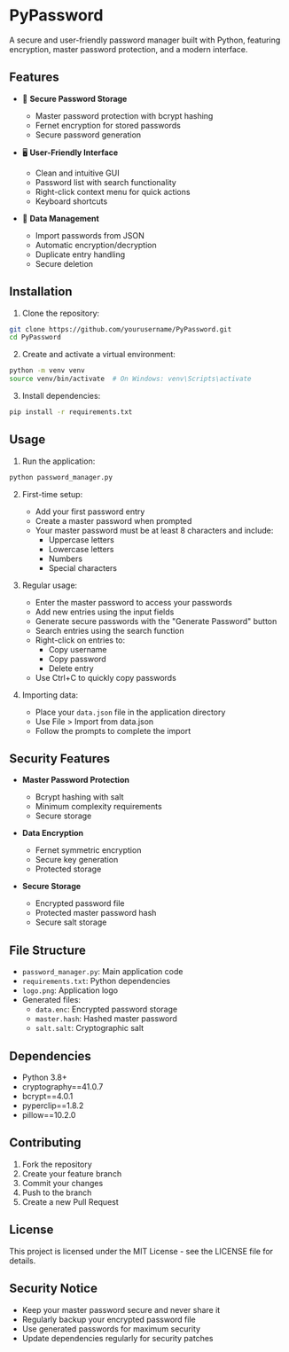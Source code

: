 # PyPassword

A secure and user-friendly password manager built with Python, featuring encryption, master password protection, and a modern interface.

## Features

- 🔐 **Secure Password Storage**
  - Master password protection with bcrypt hashing
  - Fernet encryption for stored passwords
  - Secure password generation

- 🖥️ **User-Friendly Interface**
  - Clean and intuitive GUI
  - Password list with search functionality
  - Right-click context menu for quick actions
  - Keyboard shortcuts

- 📁 **Data Management**
  - Import passwords from JSON
  - Automatic encryption/decryption
  - Duplicate entry handling
  - Secure deletion

## Installation

1. Clone the repository:
```bash
git clone https://github.com/yourusername/PyPassword.git
cd PyPassword
```

2. Create and activate a virtual environment:
```bash
python -m venv venv
source venv/bin/activate  # On Windows: venv\Scripts\activate
```

3. Install dependencies:
```bash
pip install -r requirements.txt
```

## Usage

1. Run the application:
```bash
python password_manager.py
```

2. First-time setup:
   - Add your first password entry
   - Create a master password when prompted
   - Your master password must be at least 8 characters and include:
     - Uppercase letters
     - Lowercase letters
     - Numbers
     - Special characters

3. Regular usage:
   - Enter the master password to access your passwords
   - Add new entries using the input fields
   - Generate secure passwords with the "Generate Password" button
   - Search entries using the search function
   - Right-click on entries to:
     - Copy username
     - Copy password
     - Delete entry
   - Use Ctrl+C to quickly copy passwords

4. Importing data:
   - Place your `data.json` file in the application directory
   - Use File > Import from data.json
   - Follow the prompts to complete the import

## Security Features

- **Master Password Protection**
  - Bcrypt hashing with salt
  - Minimum complexity requirements
  - Secure storage

- **Data Encryption**
  - Fernet symmetric encryption
  - Secure key generation
  - Protected storage

- **Secure Storage**
  - Encrypted password file
  - Protected master password hash
  - Secure salt storage

## File Structure

- `password_manager.py`: Main application code
- `requirements.txt`: Python dependencies
- `logo.png`: Application logo
- Generated files:
  - `data.enc`: Encrypted password storage
  - `master.hash`: Hashed master password
  - `salt.salt`: Cryptographic salt

## Dependencies

- Python 3.8+
- cryptography==41.0.7
- bcrypt==4.0.1
- pyperclip==1.8.2
- pillow==10.2.0

## Contributing

1. Fork the repository
2. Create your feature branch
3. Commit your changes
4. Push to the branch
5. Create a new Pull Request

## License

This project is licensed under the MIT License - see the LICENSE file for details.

## Security Notice

- Keep your master password secure and never share it
- Regularly backup your encrypted password file
- Use generated passwords for maximum security
- Update dependencies regularly for security patches
